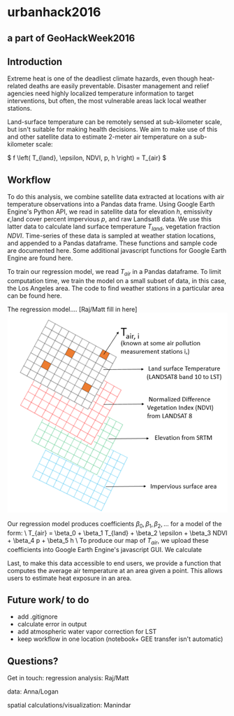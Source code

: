 # urbanhack2016
## a part of GeoHackWeek2016

## Introduction 
Extreme heat is one of the deadliest climate hazards, even though heat-related deaths are easily preventable. Disaster management and relief agencies need highly localized temperature information to target interventions, but often, the most vulnerable areas lack local weather stations. 

Land-surface temperature can be remotely sensed at sub-kilometer scale, but isn't suitable for making health decisions. We aim to make use of this and other satellite data to estimate 2-meter air temperature on a sub-kilometer scale: 

$ f \left( T_{land}, \epsilon, NDVI, p, h \right) = T_{air} $

## Workflow
To do this analysis, we combine satellite data extracted at locations with air temperature observations into a Pandas data frame. Using Google Earth Engine's Python API, we read in satellite data for elevation $h$, emissivity $\epsilon$,land cover percent impervious $p$, and raw Landsat8 data. We use this latter data to calculate land surface temperature $T_{land}$, vegetation fraction $NDVI$. Time-series of these data is sampled at weather station locations, and appended to a Pandas dataframe. These functions and sample code are documented here. Some additional javascript functions for Google Earth Engine are found here.  

To train our regression model, we read $T_{air}$ in a Pandas dataframe. To limit computation time, we train the model on a small subset of data, in this case, the Los Angeles area. The code to find weather stations in a particular area can be found here. 

The regression model.... [Raj/Matt fill in here]
![Our regression model schematic](./Layers.PNG)

Our regression model produces coefficients $\beta_0, \beta_1, \beta_2, ...$ for a model of the form: 
\\ T_{air} = \beta_0 + \beta_1 T_{land} + \beta_2 \epsilon + \beta_3 NDVI + \beta_4 p + \beta_5 h \\
To produce our map of $T_{air}$, we upload these coefficients into Google Earth Engine's javascript GUI. We calculate 

Last, to make this data accessible to end users, we provide a function that computes the average air temperature at an area given a point. This allows users to estimate heat exposure in an area. 

## Future work/ to do
- add .gitignore
- calculate error in output
- add atmospheric water vapor correction for LST
- keep workflow in one location (notebook+ GEE transfer isn't automatic)

## Questions? 
Get in touch: 
regression analysis: Raj/Matt

data: Anna/Logan

spatial calculations/visualization: Manindar

